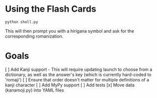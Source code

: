 # Using the Flash Cards

    python shell.py

This will then prompt you with a hirigana symbol and ask for the corresponding
romanization.

# Goals

[ ] Add Kanji support - This will require updating launch to choose from a dictionary, as well as the answer's key (which is currently hard-coded to 'romaji')
[ ] Ensure that order doesn't matter for multiple definitions of a kanji character
[ ] Add MyPy support
[ ] Add tests
[x] Move data (kanamoji.py) into YAML files
